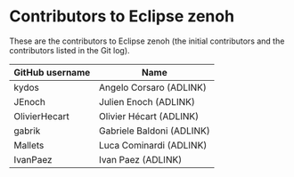 # Contributors to Eclipse zenoh

These are the contributors to Eclipse zenoh (the initial contributors and the contributors listed in the Git log).


| GitHub username | Name                         |
| --------------- | -----------------------------|
| kydos           | Angelo Corsaro (ADLINK)      |
| JEnoch          | Julien Enoch (ADLINK)        |
| OlivierHecart   | Olivier Hécart (ADLINK)      |
| gabrik          | Gabriele Baldoni (ADLINK)    |
| Mallets         | Luca Cominardi (ADLINK)      |                 
| IvanPaez        | Ivan Paez (ADLINK)           |            
